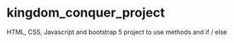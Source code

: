 # kingdom_conquer_project
HTML, CSS, Javascript and bootstrap 5 project to use methods and if / else
